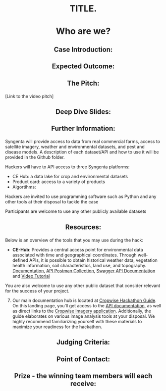 # <p align="center"> TITLE. </p>



# <p align="center"> Who are we? </p>


## <p align="center"> Case Introduction: </p>



## <p align="center"> Expected Outcome: </p>



## <p align="center"> The Pitch: </p>
[Link to the video pitch]

## <p align="center"> Deep Dive Slides: </p>

## <p align="center"> Further Information: </p>

Syngenta will provide access to data from real commercial farms, access to satellite imagery, weather and environmental datasets, and pest and disease models. A description of each dataset/API and how to use it will be provided in the Github folder.  

Hackers will have to API access to three Syngenta platforms: 
- CE Hub: a data lake for crop and environmental datasets 
- Product card: access to a variety of products
- Algortihms:  

Hackers are invited to use programming software such as Python and any other tools at their disposal to tackle the case  

Participants are welcome to use any other publicly available datasets    


##  <p align="center"> Resources: </p>
Below is an overview of the tools that you may use during the hack:

- **CE-Hub**: Provides a central access point for environmental data associated with time and geographical coordinates. Through well-defined APIs, it is possible to obtain historical weather data, vegetation health information, soil characteristics, land use, and topography.​ [Documentation](https://github.com/syngenta/syngenta-start-global-hackathon-2024/blob/main/docs/api/ce%20hub/CEHub%20API%20Service%20Specification.docx), [API Postman Collection](https://github.com/syngenta/syngenta-start-global-hackathon-2024/blob/main/docs/api/ce%20hub/CE%20Hub%20API's.postman_collection.json), [Swagger API Documentation](https://services.cehub.syngenta-ais.com/swagger/index.html) and [Video Tutorial](https://github.com/syngenta/syngenta-start-global-hackathon-2024/blob/main/docs/api/ce%20hub/GMT20240319-133726_Recording_1920x1080.mp4)


You are also welcome to use any other public dataset that consider relevant for the success of your project. 

7. Our main documentation hub is located at [Cropwise Hackathon Guide](https://syngenta.github.io/syngenta-start-global-hackathon-2024/guide.html). On this landing page, you’ll get access to the [API documentation](https://github.com/syngenta/syngenta-start-global-hackathon-2024), as well as direct links to the [Cropwise Imagery application](https://imagery.cropwise.com/). Additionally, the guide elaborates on various image analysis tools at your disposal. We highly recommend familiarizing yourself with these materials to maximize your readiness for the hackathon.


## <p align="center"> Judging Criteria: </p>



## <p align="center"> Point of Contact: </p>


## <p align="center"> Prize - the winning team members will each receive: </p>
